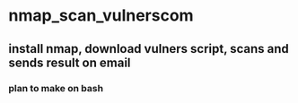 # nmap_scan_vulnerscom
## install nmap, download vulners script, scans and sends result on email
### plan to make on bash
